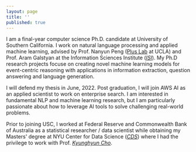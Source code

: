 ```yaml
---
layout: page
title: ''
published: true
---
```



I am a final-year computer science Ph.D. candidate at University of Southern California. I work on natural language processing and applied machine learning, advised by Prof. Nanyun Peng ([Plus Lab](https://vnpeng.net/) at UCLA) and Prof. Aram Galstyan at the Information Sciences Institute (_[ISI](https://www.isi.edu/people/galstyan/about)_). My Ph.D research projects focuse on creating novel machine learning models for event-centric reasoning with applications in information extraction, question answering and language generation.

I will defend my thesis in June, 2022. Post graduation, I will join AWS AI as an applied scientist to work on enterprise search. I am interested in fundamental NLP and machine learning research, but I am particularly passionate about how to leverage AI tools to solve challenging real-world problems.

Prior to joining USC, I worked at Federal Reserve and Commonwealth Bank of Australia as a statistical researcher / data scientist while obtaining my Masters' degree at NYU Center for Data Science (_[CDS](https://cds.nyu.edu)_) where I had the privilege to work with Prof. _[Kyunghyun Cho](https://kyunghyuncho.me)_.
